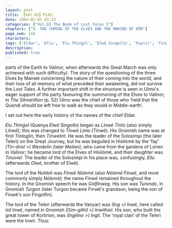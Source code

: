 ```yaml
---
layout: post
title: 【Vol.01】P143.
date: 1983-01-01 02:23
categories: ["Vol.01 The Book of Lost Tales I"]
chapters: ["V. THE COMING OF THE ELVES AND THE MAKING OF KÔR"]
page_num: 143
characters: 
tags: ['Eldar', 'Ellu', 'Elu Thingol', 'Elwë Singollo', 'Fay(s)', 'Fingolfin', 'Finwë Nólemë', 'Gim-Githil', 'Gnomish', 'Gnome-speech', 'tongue of the Gnomes', 'Golfinweg', 'Great March', 'Great Journey', 'Ing', 'Ingil', 'Ingilmo', 'Ingwë', 'Inwë', 'Inwir', 'Inwithiel', 'Isillnwë', 'Kortirion', 'Lórien', 'Línwë Tinto', 'Linwë', 'Manwë', 'Middle-earth', 'Noldoli', 'Olwë', 'Quendi', 'Quenya', 'Silmarillion, The', 'Solosimpi', 'Teleri', 'Tindriel', 'Timoglin', 'Tinúviel', 'Tinwelint', 'Tinwë', 'Ulmo', 'Vanyar', 'Wendelin']
description: 
published: true
---
```


<p style="text-indent: 0;">
parts of the Earth to Valinor, when afterwards the Great March was only achieved with such difficulty). The story of the questioning of the three Elves by Manwë concerning the nature of their coming into the world, and their loss of all memory of what preceded their awakening, did not survive the <I>Lost Tales</I>. A further important shift in the structure is seen in Ulmo's eager support of the party favouring the summoning of the Elves to Valinor; in <I>The Silmarillion</I> (p. 52) Ulmo was the chief of those who ‘held that the Quendi should be left free to walk as they would in Middle-earth’.
</p>

I set out here the early history of the names of the chief Eldar.

<I>Elu Thingol</I> (Quenya <I>Elwë Singollo</I>) began as <I>Linwë Tinto</I> (also simply <I>Linwë</I>); this was changed to <I>Tinwë Linto (Tinwë</I>). His Gnomish name was at first <I>Tintoglin</I>, then <I>Tinwelint</I>. He was the leader of the Solosimpi (the later Teleri) on the Great Journey, but he was beguiled in Hisilómë by the ‘fay’ <I>(Tin-driel >) Wendelin</I> (later <I>Melian)</I>, who came from the gardens of Lórien in Valinor; he became lord of the Elves of Hisilómë, and their daughter was <I>Tinúviel</I>. The leader of the Solosimpi in his place was, confusingly, <I>Ellu</I> (afterwards <I>Olwë</I>, brother of Elwë).

The lord of the Noldoli was <I>Finwë Nólemë</I> (also <I>Nólemë Finwë</I>, and most commonly simply <I>Nólemë);</I> the name <I>Finwë</I> remained throughout the history. In the Gnomish speech he was <I>Golfinweg</I>. His son was <I>Turondo</I>, in Gnomish <I>Turgon</I> (later Turgon became Finwë's grandson, being the son of Finwë's son Fingolfin).

The lord of the Teleri (afterwards the Vanyar) was <I>(Ing >) Inwë</I>, here called <I>Isil Inwë</I>, named in Gnomish <I>(Gim-githil >) Inwithiel</I>. His son, who built the great tower of Kortirion, was <I>(Ingilmo >) Ingil</I>. The ‘royal clan’ of the Teleri were the Inwir. Thus:

